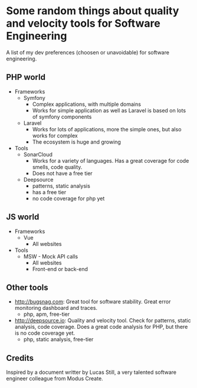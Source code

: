 # Some random things about quality and velocity tools for Software Engineering

A list of my dev preferences (choosen or unavoidable) for software engineering.

## PHP world

* Frameworks
    * Symfony
        * Complex applications, with multiple domains
        * Works for simple application as well as Laravel is based on lots of symfony components
    * Laravel
        * Works for lots of applications, more the simple ones, but also works for complex
        * The ecosystem is huge and growing
* Tools
  * SonarCloud
    * Works for a variety of languages. Has a great coverage for code smells, code quality.
    * Does not have a free tier
  * Deepsource
    * patterns, static analysis
    * has a free tier
    * no code coverage for php yet

## JS world

* Frameworks
    * Vue
        * All websites
* Tools
    * MSW - Mock API calls
        * All websites
        * Front-end or back-end

## Other tools

* http://bugsnag.com: Great tool for software stability. Great error monitoring dashboard and traces.
  - php, apm, free-tier
* http://deepsource.io: Quality and velocity tool. Check for patterns, static analysis, code coverage. Does a great code analysis for PHP, but there is no code coverage yet.
  - php, static analysis, free-tier

## Credits

Inspired by a document writter by Lucas Still, a very talented software engineer colleague from Modus Create.
